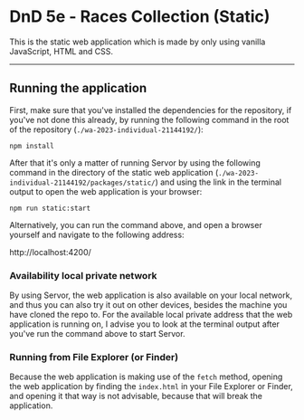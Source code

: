 # DnD 5e - Races Collection (Static)

This is the static web application which is made by only using vanilla JavaScript, HTML and CSS.

---

## Running the application

First, make sure that you've installed the dependencies for the repository, if you've not done this already,
by running the following command in the root of the repository (`./wa-2023-individual-21144192/`):

```shell
npm install
```

After that it's only a matter of running Servor by using the following command in the directory of the static web application
(`./wa-2023-individual-21144192/packages/static/`) and using the link in the terminal output to open the web application
is your browser:

```shell
npm run static:start
```

Alternatively, you can run the command above, and open a browser yourself and navigate to the following address:

http://localhost:4200/

### Availability local private network

By using Servor, the web application is also available on your local network, and thus you can also try it out on other
devices, besides the machine you have cloned the repo to. For the available local private address that the web application
is running on, I advise you to look at the terminal output after you've run the command above to start Servor.

### Running from File Explorer (or Finder)

Because the web application is making use of the `fetch` method, opening the web application by finding the `index.html`
in your File Explorer or Finder, and opening it that way is not advisable, because that will break the application.
